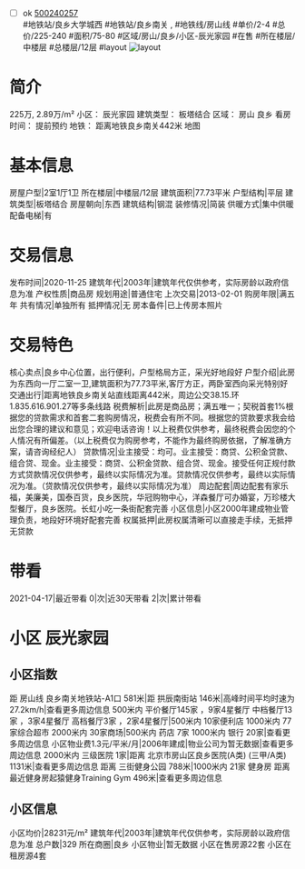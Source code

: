 - [ ] ok [500240257](https://bj.5i5j.com/ershoufang/500240257.html)  
 #地铁站/良乡大学城西 #地铁站/良乡南关 ,  #地铁线/房山线
#单价/2-4 #总价/225-240 #面积/75-80   #区域/房山/良乡/小区-辰光家园 #在售 #所在楼层/中楼层 #总楼层/12层 #layout 
![layout](http://image2.5i5j.com//group1/M00/C6/2A/CgqJMV3iIJeAMNIZAAG98q8Pv_s780.jpg_P5.jpg) 
# 简介 
 225万,  2.89万/m² 
小区： 辰光家园
建筑类型： 板塔结合
区域： 房山 良乡
看房时间： 提前预约
地铁： 距离地铁良乡南关442米 地图
# 基本信息 
 房屋户型|2室1厅1卫
所在楼层|中楼层/12层
建筑面积|77.73平米
户型结构|平层
建筑类型|板塔结合
房屋朝向|东西
建筑结构|钢混
装修情况|简装
供暖方式|集中供暖
配备电梯|有
# 交易信息 
 发布时间|2020-11-25
建筑年代|2003年|建筑年代仅供参考，实际房龄以政府信息为准
产权性质|商品房
规划用途|普通住宅
上次交易|2013-02-01
购房年限|满五年
共有情况|单独所有
抵押情况|无
房本备件|已上传房本照片
# 交易特色 
 核心卖点|良乡中心位置，出行便利，户型格局方正，采光好地段好
户型介绍|此房为东西向一厅二室一卫,建筑面积为77.73平米,客厅方正，两卧室西向采光特别好
交通出行|距离地铁良乡南关站直线距离442米，周边公交38.15.环1.835.616.901.27等多条线路
税费解析|此房是商品房；满五唯一；契税首套1%根据您的贷款需求和首套二套购房情况，税费会有所不同。根据您的贷款要求我会给出您合理的建议和意见；欢迎电话咨询！以上税费仅供参考，最终税费会因您的个人情况有所偏差。（以上税费仅为购房参考，不能作为最终购房依据，了解准确方案，请咨询经纪人）
贷款情况|业主接受：均可。业主接受：商贷、公积金贷款、组合贷、现金。业主接受：商贷、公积金贷款、组合贷、现金。接受任何正规付款方式贷款情况仅供参考，最终以实际情况为准。贷款情况仅供参考，最终以实际情况为准。（贷款情况仅供参考，最终以实际情况为准）
周边配套|周边配套有家乐福，美廉美，国泰百货，良乡医院，华冠购物中心，洋森餐厅可办婚宴，万珍楼大型餐厅，良乡医院。长虹小吃一条街配套完善
小区信息|小区2000年建成物业管理负责，地段好环境好配套完善
权属抵押|此房权属清晰可以直接走手续，无抵押无贷款
# 带看 
 2021-04-17|最近带看	 0|次|近30天带看	 2|次|累计带看
# 小区 辰光家园
## 小区指数 
 距 房山线 良乡南关地铁站-A1口 581米|距 拱辰南街站 146米|高峰时间平均时速为27.2km/h|查看更多周边信息
500米内 平价餐厅145家 ，9家4星餐厅
中档餐厅13家 ，3家4星餐厅
高档餐厅3家 ，2家4星餐厅|500米内 10家便利店
1000米内 77家综合超市
2000米内 30家商场|500米内 药店 7家
1000米内 银行 20家|查看更多周边信息
小区物业费1.3元/平米/月|2006年建成|物业公司为暂无数据|查看更多周边信息
2000米内 三级医院 1家|距离 北京市房山区良乡医院(A类) (三甲/A类) 1131米|查看更多周边信息
距离 三街健身公园 788米|1000米内 21家 健身房
距离最近健身房起猿健身Training Gym 496米|查看更多周边信息
## 小区信息 
 小区均价|28231元/m²
建筑年代|2003年|建筑年代仅供参考，实际房龄以政府信息为准
总户数|329
所在商圈|良乡
小区物业|暂无数据
小区在售房源22套
小区在租房源4套
